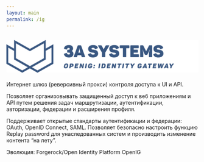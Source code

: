```yaml
---
layout: main
permalink: /ig
---
```

<section class="page-section" id="product">
    <div class="container px-4 px-lg-5 py-5">
        <div class="row justify-content-center">
            <div class="col text-center">
                <h2 class="text-center"><img class="logo" src="assets/img/logo-ig-lg-long.png" alt="Identity Gateway"/></h2>
            </div>
        </div>
        <div class="row">
            <p>Интернет шлюз (реверсивный прокси) контроля доступа к UI и API.</p>
            <p>Позволяет организовывать защищенный доступ к веб приложениям и API путем решения задач маршрутизации, аутентификации, авторизации, федерации и расширения профиля.</p>
            <p>Поддерживает открытые стандарты аутентификации и федерации: OAuth, OpenID Connect, SAML. Позволяет безопасно настроить функцию Replay password для унаследованных систем и производить изменение контента “на лету”.</p>
            <p>Эволюция: Forgerock/Open Identity Platform OpenIG</p>
        </div>
    </div>
</section>